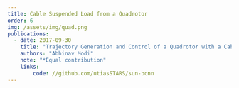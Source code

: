 ```yaml
---
title: Cable Suspended Load from a Quadrotor
order: 6
img: /assets/img/quad.png
publications:
  - date: 2017-09-30
    title: "Trajectory Generation and Control of a Quadrotor with a Cable-Suspended Load: A Differentially-Flat Hybrid System"
    authors: "Abhinav Modi"
    note: "*Equal contribution"
    links:
        code: //github.com/utiasSTARS/sun-bcnn
---     
```

